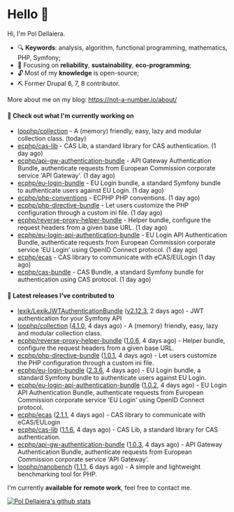 # Hello 👋

Hi, I'm Pol Dellaiera.

- 🔍 **Keywords**: analysis, algorithm, functional programming, mathematics, PHP, Symfony;
- 🎯 Focusing on **reliability**, **sustainability**, **eco-programming**;
- 🔓 Most of my **knowledge** is open-source;
- ⛏️ Former Drupal 6, 7, 8 contributor.

More about me on my blog: https://not-a-number.io/about/

#### 👷 Check out what I'm currently working on

- [loophp/collection](https://github.com/loophp/collection) - A (memory) friendly, easy, lazy and modular collection class. (today)
- [ecphp/cas-lib](https://github.com/ecphp/cas-lib) - CAS Lib, a standard library for CAS authentication. (1 day ago)
- [ecphp/api-gw-authentication-bundle](https://github.com/ecphp/api-gw-authentication-bundle) - API Gateway Authentication Bundle, authenticate requests from European Commission corporate service &#39;API Gateway&#39;. (1 day ago)
- [ecphp/eu-login-bundle](https://github.com/ecphp/eu-login-bundle) - EU Login bundle, a standard Symfony bundle to authenticate users against EU Login. (1 day ago)
- [ecphp/php-conventions](https://github.com/ecphp/php-conventions) - ECPHP PHP conventions. (1 day ago)
- [ecphp/php-directive-bundle](https://github.com/ecphp/php-directive-bundle) - Let users customize the PHP configuration through a custom ini file. (1 day ago)
- [ecphp/reverse-proxy-helper-bundle](https://github.com/ecphp/reverse-proxy-helper-bundle) - Helper bundle, configure the request headers from a given base URL. (1 day ago)
- [ecphp/eu-login-api-authentication-bundle](https://github.com/ecphp/eu-login-api-authentication-bundle) - EU Login API Authentication Bundle, authenticate requests from European Commission corporate service &#39;EU Login&#39; using OpenID Connect protocol. (1 day ago)
- [ecphp/ecas](https://github.com/ecphp/ecas) - CAS library to communicate with eCAS/EULogin (1 day ago)
- [ecphp/cas-bundle](https://github.com/ecphp/cas-bundle) - CAS Bundle, a standard Symfony bundle for authentication using CAS protocol. (1 day ago)

#### 🔭 Latest releases I've contributed to

- [lexik/LexikJWTAuthenticationBundle](https://github.com/lexik/LexikJWTAuthenticationBundle) ([v2.12.3](https://github.com/lexik/LexikJWTAuthenticationBundle/releases/tag/v2.12.3), 2 days ago) - JWT authentication for your Symfony API
- [loophp/collection](https://github.com/loophp/collection) ([4.1.0](https://github.com/loophp/collection/releases/tag/4.1.0), 4 days ago) - A (memory) friendly, easy, lazy and modular collection class.
- [ecphp/reverse-proxy-helper-bundle](https://github.com/ecphp/reverse-proxy-helper-bundle) ([1.0.6](https://github.com/ecphp/reverse-proxy-helper-bundle/releases/tag/1.0.6), 4 days ago) - Helper bundle, configure the request headers from a given base URL.
- [ecphp/php-directive-bundle](https://github.com/ecphp/php-directive-bundle) ([1.0.1](https://github.com/ecphp/php-directive-bundle/releases/tag/1.0.1), 4 days ago) - Let users customize the PHP configuration through a custom ini file.
- [ecphp/eu-login-bundle](https://github.com/ecphp/eu-login-bundle) ([2.3.6](https://github.com/ecphp/eu-login-bundle/releases/tag/2.3.6), 4 days ago) - EU Login bundle, a standard Symfony bundle to authenticate users against EU Login.
- [ecphp/eu-login-api-authentication-bundle](https://github.com/ecphp/eu-login-api-authentication-bundle) ([1.0.2](https://github.com/ecphp/eu-login-api-authentication-bundle/releases/tag/1.0.2), 4 days ago) - EU Login API Authentication Bundle, authenticate requests from European Commission corporate service &#39;EU Login&#39; using OpenID Connect protocol.
- [ecphp/ecas](https://github.com/ecphp/ecas) ([2.1.1](https://github.com/ecphp/ecas/releases/tag/2.1.1), 4 days ago) - CAS library to communicate with eCAS/EULogin
- [ecphp/cas-lib](https://github.com/ecphp/cas-lib) ([1.1.6](https://github.com/ecphp/cas-lib/releases/tag/1.1.6), 4 days ago) - CAS Lib, a standard library for CAS authentication.
- [ecphp/api-gw-authentication-bundle](https://github.com/ecphp/api-gw-authentication-bundle) ([1.0.3](https://github.com/ecphp/api-gw-authentication-bundle/releases/tag/1.0.3), 4 days ago) - API Gateway Authentication Bundle, authenticate requests from European Commission corporate service &#39;API Gateway&#39;.
- [loophp/nanobench](https://github.com/loophp/nanobench) ([1.1.1](https://github.com/loophp/nanobench/releases/tag/1.1.1), 6 days ago) - A simple and lightweight benchmarking tool for PHP.

I'm currently **available for remote work**, feel free to contact me.

[![Pol Dellaiera's github stats](https://github-readme-stats.vercel.app/api?username=drupol&count_private=true&show_icons=true)](https://github.com/drupol)
